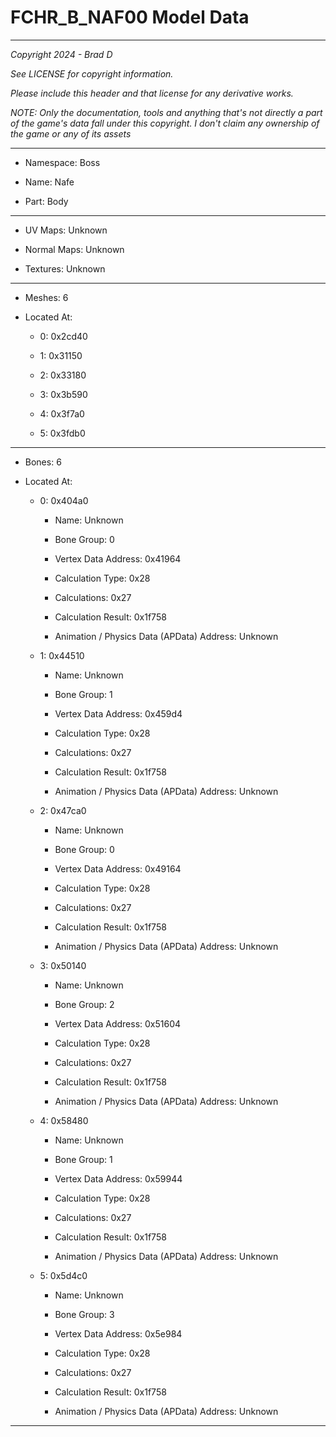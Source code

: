 # FCHR_B_NAF00 Model Data

---

*Copyright 2024 - Brad D*

*See LICENSE for copyright information.*

*Please include this header and that license for any derivative works.*

*NOTE: Only the documentation, tools and anything that's not directly a part of the game's data fall under this copyright. I don't claim any ownership of the game or any of its assets*

---

* Namespace: Boss

* Name: Nafe

* Part: Body

---

* UV Maps: Unknown

* Normal Maps: Unknown

* Textures: Unknown

---

* Meshes: 6

* Located At:

  * 0: 0x2cd40

  * 1: 0x31150

  * 2: 0x33180

  * 3: 0x3b590

  * 4: 0x3f7a0

  * 5: 0x3fdb0

---

* Bones: 6

* Located At:

  * 0: 0x404a0

    * Name: Unknown

    * Bone Group: 0

    * Vertex Data Address: 0x41964

    * Calculation Type: 0x28

    * Calculations: 0x27

    * Calculation Result: 0x1f758

    * Animation / Physics Data (APData) Address: Unknown

  * 1: 0x44510

    * Name: Unknown

    * Bone Group: 1

    * Vertex Data Address: 0x459d4

    * Calculation Type: 0x28

    * Calculations: 0x27

    * Calculation Result: 0x1f758

    * Animation / Physics Data (APData) Address: Unknown

  * 2: 0x47ca0

    * Name: Unknown

    * Bone Group: 0

    * Vertex Data Address: 0x49164

    * Calculation Type: 0x28

    * Calculations: 0x27

    * Calculation Result: 0x1f758

    * Animation / Physics Data (APData) Address: Unknown

  * 3: 0x50140

    * Name: Unknown

    * Bone Group: 2

    * Vertex Data Address: 0x51604

    * Calculation Type: 0x28

    * Calculations: 0x27

    * Calculation Result: 0x1f758

    * Animation / Physics Data (APData) Address: Unknown

  * 4: 0x58480

    * Name: Unknown

    * Bone Group: 1

    * Vertex Data Address: 0x59944

    * Calculation Type: 0x28

    * Calculations: 0x27

    * Calculation Result: 0x1f758

    * Animation / Physics Data (APData) Address: Unknown

  * 5: 0x5d4c0

    * Name: Unknown

    * Bone Group: 3

    * Vertex Data Address: 0x5e984

    * Calculation Type: 0x28

    * Calculations: 0x27

    * Calculation Result: 0x1f758

    * Animation / Physics Data (APData) Address: Unknown

---

